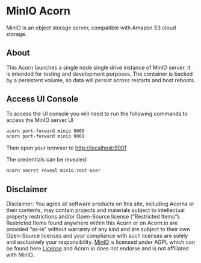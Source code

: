 # MinIO Acorn

MinIO is an object storage server, compatible with Amazon S3 cloud storage.

## About

This Acorn launches a single node single drive instance of MinIO server. It is intended for testing and development purposes. The container is backed by a persistent volume, so data will persist across restarts and host reboots.

## Access UI Console

To access the UI console you will need to run the following commands to access the MinIO server UI

```bash
acorn port-forward minio 9000
acorn port-forward minio 9001
```

Then open your browser to <http://localhost:9001>

The credentials can be revealed:

```bash
acorn secret reveal minio.root-user
```

## Disclaimer

Disclaimer: You agree all software products on this site, including Acorns or their contents, may contain projects and materials subject to intellectual property restrictions and/or Open-Source license (“Restricted Items”). Restricted Items found anywhere within this Acorn or on Acorn.io are provided “as-is” without warranty of any kind and are subject to their own Open-Source licenses and your compliance with such licenses are solely and exclusively your responsibility. [MinIO](https://min.io) is licensed under AGPL which can be found here [License](https://github.com/minio/minio/blob/master/LICENSE) and Acorn.io does not endorse and is not affiliated with MinIO.
